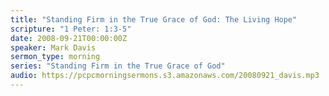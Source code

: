 ```yaml
---
title: "Standing Firm in the True Grace of God: The Living Hope"
scripture: "1 Peter: 1:3-5"
date: 2008-09-21T00:00:00Z
speaker: Mark Davis
sermon_type: morning
series: "Standing Firm in the True Grace of God"
audio: https://pcpcmorningsermons.s3.amazonaws.com/20080921_davis.mp3 
---
```



